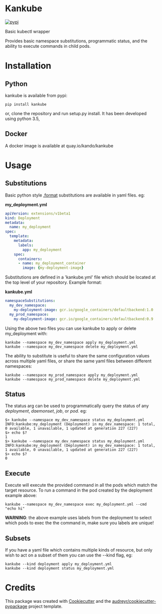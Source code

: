 # Kankube

[![pypi](https://img.shields.io/pypi/v/kankube.svg)](https://pypi.python.org/pypi/kankube)

Basic kubectl wrapper

Provides basic namespace substitutions, programmatic status, and the ability to execute commands
in child pods.

# Installation

## Python

kankube is available from pypi:
```
pip install kankube
```

or, clone the repository and run setup.py install. It has been developed using python 3.5, 

## Docker

A docker image is available at quay.io/kando/kankube

# Usage

## Substitutions

Basic python style [.format](https://docs.python.org/3/library/string.html#formatstrings)
substitutions are available in yaml files. eg:

**my_deployment.yml**
```yaml
apiVersion: extensions/v1beta1
kind: Deployment
metadata:
  name: my_deployment
spec:
  template:
    metadata:
      labels:
        app: my_deployment
    spec:
      containers:
      - name: my_deployment_container
        image: {my-deployment-image}
```

Substitutions are defined in a 'kankube.yml' file which should be located at the top level of
your repository. Example format:

**kankube.yml**
```yaml
namespaceSubstitutions:
  my_dev_namespace:
    my-deployment-image: gcr.io/google_containers/defaultbackend:1.0
  my_prod_namespace:
    my-deployment-image: gcr.io/google_containers/defaultbackend:0.9
```

Using the above two files you can use kankube to apply or delete my_deployment with:

```
kankube --namespace my_dev_namespace apply my_deployment.yml
kankube --namespace my_dev_namespace delete my_deployment.yml
```

The ability to substitute is useful to share the same configuration values across multiple yaml 
files, or share the same yaml files between different namespaces:

```
kankube --namespace my_prod_namespace apply my_deployment.yml
kankube --namespace my_prod_namespace delete my_deployment.yml
```

## Status

The status arg can be used to programmatically query the status of any *deployment*, *daemonset*,
*job*, or *pod*. eg:

```
$> kankube --namespace my_dev_namespace status my_deployment.yml
INFO:kankube:my_deployment (Deployment) in my_dev_namespace: 1 total, 0 available, 1 unavailable, 1 updated at generation 227 (227)
$> echo $?
1
$> kankube --namespace my_dev_namespace status my_deployment.yml
INFO:kankube:my_deployment (Deployment) in my_dev_namespace: 1 total, 1 available, 0 unavailable, 1 updated at generation 227 (227)
$> echo $?
0
```

## Execute

Execute will execute the provided command in all the pods which match the target resource. To run
a command in the pod created by the deployment example above:

```
kankube --namespace my_dev_namespace exec my_deployment.yml --cmd "echo hi"
```

**WARNING**: the above example uses labels from the deployment to select which pods to exec the
the command in, make sure you labels are unique!

## Subsets

If you have a yaml file which contains multiple kinds of resource, but only wish to act on a subset
of them you can use the --kind flag, eg:

```
kankube --kind deployment apply my_deployment.yml
kankube --kind deployment status my_deployment.yml
```

# Credits

This package was created with [Cookiecutter](https://github.com/audreyr/cookiecutter) and the
[audreyr/cookiecutter-pypackage](https://github.com/audreyr/cookiecutter-pypackage) project template.
